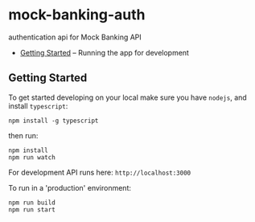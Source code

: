 # mock-banking-auth

authentication api for Mock Banking API

- [Getting Started](#getting-started) – Running the app for development

## Getting Started

To get started developing on your local make sure you have `nodejs`, and install `typescript`:

```
npm install -g typescript
```

then run:

```
npm install
npm run watch
```

For development API runs here: `http://localhost:3000`

To run in a 'production' environment:

```
npm run build
npm run start
```
